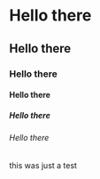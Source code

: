 # Hello there
## Hello there
### Hello there
#### Hello there
##### Hello there
###### Hello there

this was just a test
